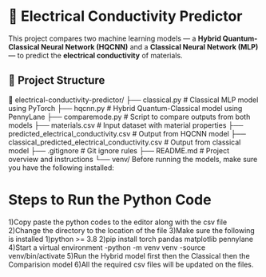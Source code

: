 # 🧪 Electrical Conductivity Predictor

This project compares two machine learning models — a **Hybrid Quantum-Classical Neural Network (HQCNN)** and a **Classical Neural Network (MLP)** — to predict the **electrical conductivity** of materials.

## 📁 Project Structure
  📁 electrical-conductivity-predictor/
  ├── classical.py                              # Classical MLP model using PyTorch
  ├── hqcnn.py                                  # Hybrid Quantum-Classical model using PennyLane
  ├── comparemode.py                            # Script to compare outputs from both models
  ├── materials.csv                             # Input dataset with material properties
  ├── predicted_electrical_conductivity.csv     # Output from HQCNN model
  ├── classical_predicted_electrical_conductivity.csv  # Output from classical model
  ├── .gitignore                                # Git ignore rules
  ├── README.md                                 # Project overview and instructions
  └── venv/
  Before running the models, make sure you have the following installed:

# Steps to Run the Python Code
  1)Copy paste the python codes to the editor along with the csv file
  2)Change the directory to the location of the file
  3)Make sure the following is installed 
        1)python >= 3.8 
        2)pip install torch pandas matplotlib pennylane
  4)Start a virtual environment
    -python -m venv venv
    -source venv/bin/activate 
  5)Run the Hybrid model first then the Classical then the Comparision model
  6)All the required csv files will be updated on the files.
